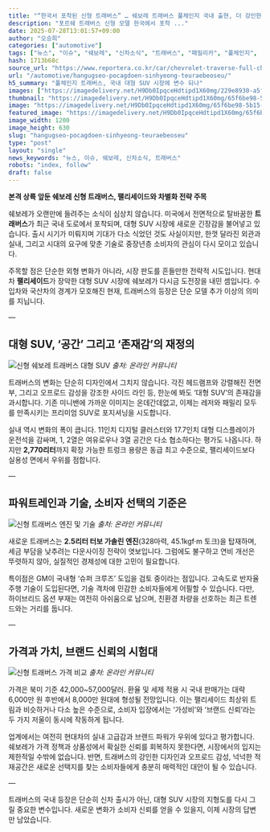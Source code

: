 ```yaml
---
title: "“한국서 포착된 신형 트래버스” … 쉐보레 트래버스 풀체인지 국내 출현, 더 강인한 외관 품었다"
description: "포르쉐 트래버스 신형 모델 한국에서 포착 ..."
date: 2025-07-28T13:01:57+09:00
author: "오승희"
categories: ["automotive"]
tags: ["뉴스", "이슈", "쉐보레", "신차소식", "트래버스", "패밀리카", "풀체인지", "SUV시장동향", "수입차경쟁"]
hash: 1713b68c
source_url: "https://www.reportera.co.kr/car/chevrolet-traverse-full-change/"
url: "/automotive/hangugseo-pocagdoen-sinhyeong-teuraebeoseu/"
h5_summary: "풀체인지 트래버스, 국내 대형 SUV 시장에 변수 되나"
images: ["https://imagedelivery.net/H9Db0IpqceHdtipd1X60mg/229e8930-a5fb-41fa-e5ce-94c07e2e1100/public", "https://imagedelivery.net/H9Db0IpqceHdtipd1X60mg/65f6be98-5b15-47bb-8a4a-e79c334a3800/public", "https://imagedelivery.net/H9Db0IpqceHdtipd1X60mg/3fbce929-39c3-45ce-3621-a7a366143900/public", "https://imagedelivery.net/H9Db0IpqceHdtipd1X60mg/697a51d9-b37c-47db-bedd-522eaedf4600/public"]
thumbnail: "https://imagedelivery.net/H9Db0IpqceHdtipd1X60mg/65f6be98-5b15-47bb-8a4a-e79c334a3800/public"
image: "https://imagedelivery.net/H9Db0IpqceHdtipd1X60mg/65f6be98-5b15-47bb-8a4a-e79c334a3800/public"
featured_image: "https://imagedelivery.net/H9Db0IpqceHdtipd1X60mg/65f6be98-5b15-47bb-8a4a-e79c334a3800/public"
image_width: 1200
image_height: 630
slug: "hangugseo-pocagdoen-sinhyeong-teuraebeoseu"
type: "post"
layout: "single"
news_keywords: "뉴스, 이슈, 쉐보레, 신차소식, 트래버스"
robots: "index, follow"
draft: false
---
```


**본격 상륙 앞둔 쉐보레 신형 트래버스, 팰리세이드와 차별화 전략 주목**

쉐보레가 오랜만에 들려주는 소식이 심상치 않습니다. 미국에서 전면적으로 탈바꿈한 **트래버스**가 최근 국내 도로에서 포착되며, 대형 SUV 시장에 새로운 긴장감을 불어넣고 있습니다. 출시 시기가 미뤄지며 기대가 다소 식었던 것도 사실이지만, 한껏 달라진 외관과 실내, 그리고 시대의 요구에 맞춘 기술로 중장년층 소비자의 관심이 다시 모이고 있습니다.

주목할 점은 단순한 외형 변화가 아니라, 시장 판도를 흔들만한 전략적 시도입니다. 현대차 **팰리세이드**가 장악한 대형 SUV 시장에 쉐보레가 다시금 도전장을 내민 셈입니다. 수입차와 국산차의 경계가 모호해진 현재, 트래버스의 등장은 단순 모델 추가 이상의 의미를 지닙니다.

—

## 대형 SUV, ‘공간’ 그리고 ‘존재감’의 재정의

![신형 쉐보레 트래버스 대형 SUV](https://imagedelivery.net/H9Db0IpqceHdtipd1X60mg/229e8930-a5fb-41fa-e5ce-94c07e2e1100/public)
*출처: 온라인 커뮤니티*


트래버스의 변화는 단순히 디자인에서 그치지 않습니다. 각진 헤드램프와 강렬해진 전면부, 그리고 오프로드 감성을 강조한 사이드 라인 등, 한눈에 봐도 ‘대형 SUV’의 존재감을 과시합니다. 기존 미니밴에 가까운 이미지는 온데간데없고, 이제는 레저와 패밀리 모두를 만족시키는 프리미엄 SUV로 포지셔닝을 시도합니다.

실내 역시 변화의 폭이 큽니다. 11인치 디지털 클러스터와 17.7인치 대형 디스플레이가 운전석을 감싸며, 1, 2열은 여유로우나 3열 공간은 다소 협소하다는 평가도 나옵니다. 하지만 **2,770리터**까지 확장 가능한 트렁크 용량은 동급 최고 수준으로, 팰리세이드보다 실용성 면에서 우위를 점합니다.

—

## 파워트레인과 기술, 소비자 선택의 기준은

![신형 트래버스 엔진 및 기술](https://imagedelivery.net/H9Db0IpqceHdtipd1X60mg/697a51d9-b37c-47db-bedd-522eaedf4600/public)
*출처: 온라인 커뮤니티*


새로운 트래버스는 **2.5리터 터보 가솔린 엔진**(328마력, 45.1kgf·m 토크)을 탑재하며, 세금 부담을 낮추려는 다운사이징 전략이 엿보입니다. 그럼에도 불구하고 연비 개선은 뚜렷하지 않아, 실질적인 경제성에 대한 고민이 필요합니다.

특이점은 GM이 국내형 ‘슈퍼 크루즈’ 도입을 검토 중이라는 점입니다. 고속도로 반자율주행 기술이 도입된다면, 기술 격차에 민감한 소비자들에게 어필할 수 있습니다. 다만, 하이브리드 옵션 부재는 여전히 아쉬움으로 남으며, 친환경 차량을 선호하는 최근 트렌드와는 거리를 둡니다.

—

## 가격과 가치, 브랜드 신뢰의 시험대

![신형 트래버스 가격 비교](https://imagedelivery.net/H9Db0IpqceHdtipd1X60mg/3fbce929-39c3-45ce-3621-a7a366143900/public)
*출처: 온라인 커뮤니티*


가격은 북미 기준 42,000~57,000달러. 환율 및 세제 적용 시 국내 판매가는 대략 6,000만 원 후반에서 8,000만 원대에 형성될 전망입니다. 이는 팰리세이드 최상위 트림과 비슷하거나 다소 높은 수준으로, 소비자 입장에서는 ‘가성비’와 ‘브랜드 신뢰’라는 두 가지 저울이 동시에 작동하게 됩니다.

업계에서는 여전히 현대차의 실내 고급감과 브랜드 파워가 우위에 있다고 평가합니다. 쉐보레가 가격 정책과 상품성에서 확실한 신뢰를 회복하지 못한다면, 시장에서의 입지는 제한적일 수밖에 없습니다. 반면, 트래버스의 강인한 디자인과 오프로드 감성, 넉넉한 적재공간은 새로운 선택지를 찾는 소비자들에게 충분히 매력적인 대안이 될 수 있습니다. 

—

트래버스의 국내 등장은 단순히 신차 출시가 아닌, 대형 SUV 시장의 지형도를 다시 그릴 중요한 변수입니다. 새로운 변화가 소비자 신뢰를 얻을 수 있을지, 이제 시장의 답변만 남았습니다.
